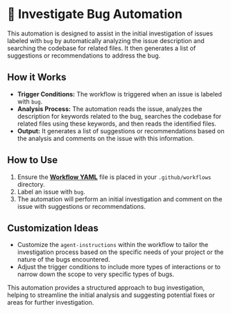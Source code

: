 # 🐞 Investigate Bug Automation

This automation is designed to assist in the initial investigation of issues labeled with `bug` by automatically analyzing the issue description and searching the codebase for related files. It then generates a list of suggestions or recommendations to address the bug.

## How it Works

- **Trigger Conditions:** The workflow is triggered when an issue is labeled with `bug`.
- **Analysis Process:** The automation reads the issue, analyzes the description for keywords related to the bug, searches the codebase for related files using these keywords, and then reads the identified files.
- **Output:** It generates a list of suggestions or recommendations based on the analysis and comments on the issue with this information.

## How to Use

1. Ensure the **[Workflow YAML](./workflow.yaml)** file is placed in your `.github/workflows` directory.
2. Label an issue with `bug`.
3. The automation will perform an initial investigation and comment on the issue with suggestions or recommendations.

## Customization Ideas

- Customize the `agent-instructions` within the workflow to tailor the investigation process based on the specific needs of your project or the nature of the bugs encountered.
- Adjust the trigger conditions to include more types of interactions or to narrow down the scope to very specific types of bugs.

This automation provides a structured approach to bug investigation, helping to streamline the initial analysis and suggesting potential fixes or areas for further investigation.